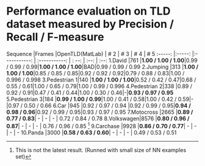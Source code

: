 # Performance evaluation on TLD dataset measured by Precision / Recall / F-measure

Sequence      |Frames	|OpenTLD(MatLab)           | # 2 | # 3 | # 4 | # 5
:-----:       |:-----:	|:-----------:  	| :-----------: | : --: | :--: | :--:
1.David      |761 	|**1.00 / 1.00 / 1.00**|0.99 / 0.99 / 0.99|**1.00 / 1.00 / 1.00**|BAD|0.99 / 0.99 / 0.99
2.Jumping    |313 	|**1.00 / 1.00 / 1.00**|0.85 / 0.85 / 0.85|0.92 / 0.92 / 0.92|0.79 / 0.88 / 0.83|1.00 / 0.996 / 0.998
3.Pedestrian 1|140	|**1.00 / 1.00 / 1.00**|0.52 / 0.42 / 0.47|0.68 / 0.55 / 0.61|1.00 / 0.65 / 0.79|1.00 / 0.99 / 0.996
4.Pedestrian 2|338	|0.89 / 0.92 / 0.91|0.47 / 0.41 / 0.44|1.00 / 0.30 / 0.46|-|**0.93 / 0.97 / 0.95**
5.Pedestrian 3|184	|**0.99 / 1.00 / 0.99**|1.00 / 0.41 / 0.58|1.00 / 0.42 / 0.59|-|0.97 / 0.50 / 0.66
6.Car		|945	|0.92 / 0.97 / 0.94		|0.92 / 0.99 / 0.95|**0.94 / 0.98 / 0.96**|0.92 / 0.99 / 0.95|0.93 / 0.97 / 0.95
7.Motocross	|2665	|**0.89 / 0.77 / 0.83**| - | - | - | 0.72 / 0.84 / 0.78
8.Volkswagen|8576	|**0.80 / 0.96 / 0.87**| - | - | - | 0.76 / 0.96 / 0.85 [^1]
9.Carchase	|9928	|**0.86 / 0.70 / 0.77**| - | - | - | -
10.Panda	|3000	|**0.58 / 0.63 / 0.60**| - | - | - | 0.49 / 0.53 / 0.51

[^1]: This is not the latest result. (Runned with small size of NN examples set)